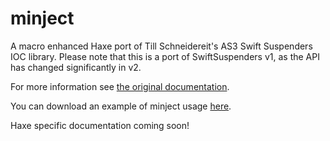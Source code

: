 minject
=======

A macro enhanced Haxe port of Till Schneidereit's AS3 Swift Suspenders IOC library. Please note that this is a port of SwiftSuspenders v1, as the API has changed significantly in v2.

For more information see [the original documentation](https://github.com/tschneidereit/SwiftSuspenders/blob/the-past/README.textile).

You can download an example of minject usage [here](http://github.com/downloads/massiveinteractive/minject/example.zip).

Haxe specific documentation coming soon!